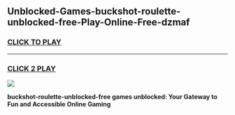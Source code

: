 
## Unblocked-Games-buckshot-roulette-unblocked-free-Play-Online-Free-dzmaf
<h3>
<a href="https://premium76.site?title=buckshot-roulette-unblocked-free&ref=26A">CLICK TO PLAY</a></h3>
<hr>

<h3>
<a href="https://premium76.site?title=buckshot-roulette-unblocked-free&ref=26A">CLICK 2 PLAY</a>
  
</h3>

<a href="https://premium76.site?title=buckshot-roulette-unblocked-free&ref=26A"><img src="https://clearcache.store/games.png"></a>


**buckshot-roulette-unblocked-free games unblocked: Your Gateway to Fun and Accessible Online Gaming**
